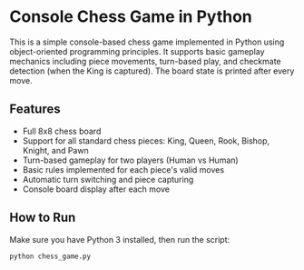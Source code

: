 # Console Chess Game in Python

This is a simple console-based chess game implemented in Python using object-oriented programming principles. It supports basic gameplay mechanics including piece movements, turn-based play, and checkmate detection (when the King is captured). The board state is printed after every move.

## Features

- Full 8x8 chess board  
- Support for all standard chess pieces: King, Queen, Rook, Bishop, Knight, and Pawn  
- Turn-based gameplay for two players (Human vs Human)  
- Basic rules implemented for each piece's valid moves  
- Automatic turn switching and piece capturing  
- Console board display after each move  

## How to Run

Make sure you have Python 3 installed, then run the script:

```bash
python chess_game.py
